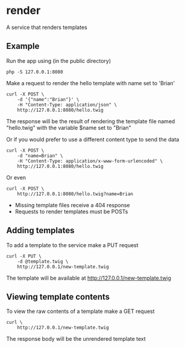 # render
A service that renders templates

## Example

Run the app using (in the public directory)
    
    php -S 127.0.0.1:8080 

Make a request to render the hello template with name set to 'Brian'

    curl -X POST \
        -d '{"name":"Brian"}' \
        -H "Content-Type: application/json" \
        http://127.0.0.1:8080/hello.twig
    
The response will be the result of rendering the template file named "hello.twig" with the variable $name set to "Brian"

Or if you would prefer to use a different content type to send the data

    curl -X POST \
        -d "name=Brian" \
        -H "Content-Type: application/x-www-form-urlencoded" \
        http://127.0.0.1:8080/hello.twig
    
Or even
    
    curl -X POST \
        http://127.0.0.1:8080/hello.twig?name=Brian


* Missing template files receive a 404 response 
* Requests to render templates must be POSTs

## Adding templates

To add a template to the service make a PUT request

    curl -X PUT \
        -d @template.twig \
        http://127.0.0.1/new-template.twig
        
The template will be available at http://127.0.0.1/new-template.twig

## Viewing template contents

To view the raw contents of a template make a GET request

    curl \
        http://127.0.0.1/new-template.twig
        
The response body will be the unrendered template text
